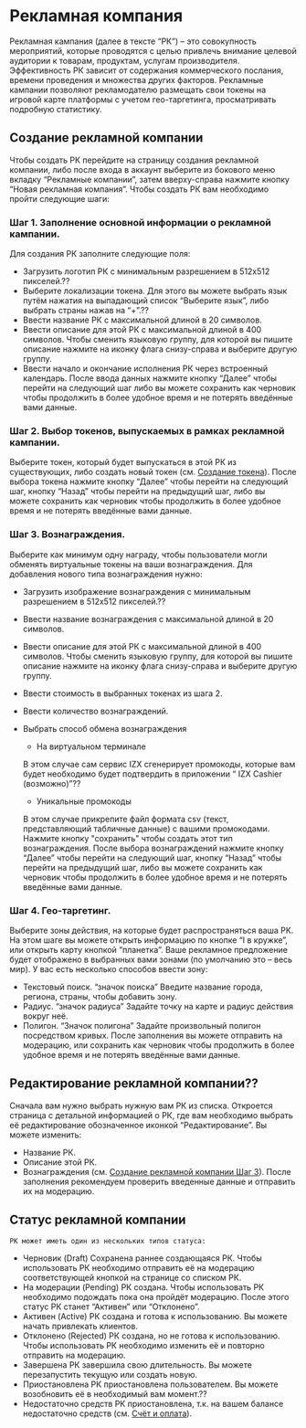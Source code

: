 # Рекламная компания
Рекламная кампания (далее в тексте “РК”) – это совокупность мероприятий, которые проводятся с целью привлечь внимание целевой аудитории к товарам, продуктам, услугам производителя. Эффективность РК зависит от содержания коммерческого послания, времени проведения и множества других факторов. Рекламные кампании позволяют рекламодателю размещать свои токены на игровой карте платформы с учетом гео-таргетинга, просматривать подробную статистику.

## Создание рекламной компании
Чтобы создать РК перейдите на страницу создания рекламной компании, либо после входа в аккаунт выберите из бокового меню вкладку “Рекламные компании”, затем вверху-справа нажмите кнопку “Новая рекламная компания”. Чтобы создать РК вам необходимо пройти следующие шаги:

### Шаг 1. Заполнение основной информации о рекламной кампании.
Для создания РК заполните следующие поля:
-	Загрузить логотип РК с минимальным разрешением в 512х512 пикселей.??
-	Выберите локализации токена. Для этого вы можете выбрать язык путём нажатия на выпадающий список “Выберите язык”, либо выбрать страны нажав на “+”.??
-	Ввести название РК с максимальной длиной в 20 символов.
-	Ввести описание для этой РК с максимальной длиной в 400 символов. Чтобы сменить языковую группу, для которой вы пишите описание нажмите на иконку флага снизу-справа и выберите другую группу.
-	Ввести начало и окончание исполнения РК через встроенный календарь.
После ввода данных нажмите кнопку “Далее” чтобы перейти на следующий шаг либо вы можете сохранить как черновик чтобы продолжить в более удобное время и не потерять введённые вами данные.

### Шаг 2. Выбор токенов, выпускаемых в рамках рекламной кампании.
Выберите токен, который будет выпускаться в этой РК из существующих, либо создать новый токен (см. [Cоздание токена](http://izx.tech/instruction/#/?id=Создание-токена)).
После выбора токена нажмите кнопку “Далее” чтобы перейти на следующий шаг, кнопку “Назад” чтобы перейти на предыдущий шаг, либо вы можете сохранить как черновик чтобы продолжить в более удобное время и не потерять введённые вами данные.

### Шаг 3. Вознаграждения.
Выберите как минимум одну награду, чтобы пользователи могли обменять виртуальные токены на ваши вознаграждения.
Для добавления нового типа вознаграждения нужно:
-	Загрузить изображение вознаграждения с минимальным разрешением в 512х512 пикселей.??
-	Ввести название вознаграждения с максимальной длиной в 20 символов.
-	Ввести описание для этой РК с максимальной длиной в 400 символов. Чтобы сменить языковую группу, для которой вы пишите описание нажмите на иконку флага снизу-справа и выберите другую группу.
-	Ввести стоимость в выбранных токенах из шага 2.
-	Ввести количество вознаграждений.
-	Выбрать способ обмена вознаграждения
    - На виртуальном терминале

    В этом случае сам сервис IZX сгенерирует промокоды, которые вам будет необходимо будет подтвердить в приложении “ IZX Cashier (возможно)”??
    - Уникальные промокоды

    В этом случае прикрепите файл формата csv (текст, представляющий табличные данные) с вашими промокодами.
Нажмите кнопку "сохранить" чтобы создать этот тип вознаграждения.
После выбора вознаграждений нажмите кнопку “Далее” чтобы перейти на следующий шаг, кнопку “Назад” чтобы перейти на предыдущий шаг, либо вы можете сохранить как черновик чтобы продолжить в более удобное время и не потерять введённые вами данные.

### Шаг 4. Гео-таргетинг. 
Выберите зоны действия, на которые будет распространяться ваша РК. На этом шаге вы можете открыть информацию по кнопке “I в кружке”, или открыть карту кнопкой “планетка”. Ваше рекламное предложение будет отображено в выбранных вами зонами (по умолчанию это – весь мир).
У вас есть несколько способов ввести зону:
-	Текстовый поиск. “значок поиска” Введите название города, региона, страны, чтобы добавить зону.
-	Радиус. “значок радиуса” Задайте точку на карте и радиус действия вокруг неё.
-	Полигон. “Значок полигона” Задайте произвольный полигон посредством кривых.
После заполнения вы можете отправить на модерацию, или сохранить как черновик чтобы продолжить в более удобное время и не потерять введённые вами данные.
## Редактирование рекламной компании??
Сначала вам нужно выбрать нужную вам РК из списка. Откроется страница с детальной информацией о РК, где вам необходимо выбрать её редактирование обозначенное иконкой “Редактирование”.
Вы можете изменить:
-	Название РК.
-	Описание этой РК.
-	Вознаграждения (см. [Создание рекламной компании Шаг 3](http://izx.tech)).
После заполнения рекомендуем проверить введенные данные и отправить их на модерацию.
## Статус рекламной компании
	РК может иметь один из нескольких типов статуса:
-	Черновик (Draft)
Сохранена раннее создающаяся РК. Чтобы использовать РК необходимо отправить её на модерацию соответствующей кнопкой на странице со списком РК.
-	На модерации (Pending)
РК создана. Чтобы использовать РК необходимо подождать пока она пройдёт модерацию. После этого статус РК станет “Активен” или “Отклонено”.
-	Активен (Active)
РК создана и готова к использованию. Вы можете начать привлекать клиентов.
-	Отклонено (Rejected)
РК создана, но не готова к использованию. Чтобы использовать РК необходимо изменить её и повторно отправить на модерацию.
-	Завершена
РК завершила свою длительность. Вы можете перезапустить текущую или создать новую.
-	Приостановлена
РК приостановлена пользователем. Вы можете возобновить её в необходимый вам момент.??
-	Недостаточно средств
РК приостановлена, т.к. на вашем балансе недостаточно средств (см. [Счёт и оплата](http://izx.tech/payment)). 